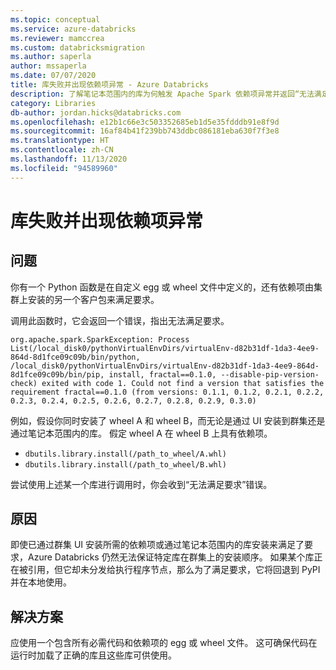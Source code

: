```yaml
---
ms.topic: conceptual
ms.service: azure-databricks
ms.reviewer: mamccrea
ms.custom: databricksmigration
ms.author: saperla
author: mssaperla
ms.date: 07/07/2020
title: 库失败并出现依赖项异常 - Azure Databricks
description: 了解笔记本范围内的库为何触发 Apache Spark 依赖项异常并返回“无法满足要求”错误。
category: Libraries
db-author: jordan.hicks@databricks.com
ms.openlocfilehash: e12b1c66e3c503352685eb1d5e35fdddb91e8f9d
ms.sourcegitcommit: 16af84b41f239bb743ddbc086181eba630f7f3e8
ms.translationtype: HT
ms.contentlocale: zh-CN
ms.lasthandoff: 11/13/2020
ms.locfileid: "94589960"
---
```

# <a name="libraries-fail-with-dependency-exception"></a>库失败并出现依赖项异常

## <a name="problem"></a>问题

你有一个 Python 函数是在自定义 egg 或 wheel 文件中定义的，还有依赖项由集群上安装的另一个客户包来满足要求。

调用此函数时，它会返回一个错误，指出无法满足要求。

```console
org.apache.spark.SparkException: Process List(/local_disk0/pythonVirtualEnvDirs/virtualEnv-d82b31df-1da3-4ee9-864d-8d1fce09c09b/bin/python, /local_disk0/pythonVirtualEnvDirs/virtualEnv-d82b31df-1da3-4ee9-864d-8d1fce09c09b/bin/pip, install, fractal==0.1.0, --disable-pip-version-check) exited with code 1. Could not find a version that satisfies the requirement fractal==0.1.0 (from versions: 0.1.1, 0.1.2, 0.2.1, 0.2.2, 0.2.3, 0.2.4, 0.2.5, 0.2.6, 0.2.7, 0.2.8, 0.2.9, 0.3.0)
```

例如，假设你同时安装了 wheel A 和 wheel B，而无论是通过 UI 安装到群集还是通过笔记本范围内的库。 假定 wheel A 在 wheel B 上具有依赖项。

* `dbutils.library.install(/path_to_wheel/A.whl)`
* `dbutils.library.install(/path_to_wheel/B.whl)`

尝试使用上述某一个库进行调用时，你会收到“无法满足要求”错误。

## <a name="cause"></a>原因

即使已通过群集 UI 安装所需的依赖项或通过笔记本范围内的库安装来满足了要求，Azure Databricks 仍然无法保证特定库在群集上的安装顺序。 如果某个库正在被引用，但它却未分发给执行程序节点，那么为了满足要求，它将回退到 PyPI 并在本地使用。

## <a name="solution"></a>解决方案

应使用一个包含所有必需代码和依赖项的 egg 或 wheel 文件。 这可确保代码在运行时加载了正确的库且这些库可供使用。
